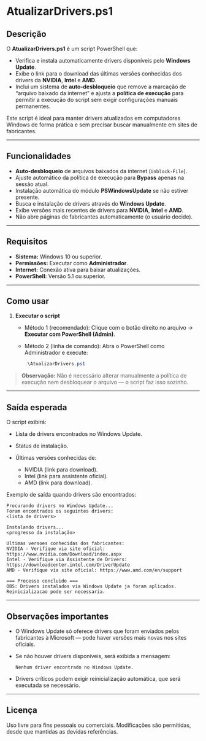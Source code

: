 # AtualizarDrivers.ps1

## Descrição

O **AtualizarDrivers.ps1** é um script PowerShell que:

* Verifica e instala automaticamente drivers disponíveis pelo **Windows Update**.
* Exibe o link para o download das últimas versões conhecidas dos drivers da **NVIDIA**, **Intel** e **AMD**.
* Inclui um sistema de **auto-desbloqueio** que remove a marcação de “arquivo baixado da internet” e ajusta a **política de execução** para permitir a execução do script sem exigir configurações manuais permanentes.

Este script é ideal para manter drivers atualizados em computadores Windows de forma prática e sem precisar buscar manualmente em sites de fabricantes.

---

## Funcionalidades

* **Auto-desbloqueio** de arquivos baixados da internet (`Unblock-File`).
* Ajuste automático da política de execução para **Bypass** apenas na sessão atual.
* Instalação automática do módulo **PSWindowsUpdate** se não estiver presente.
* Busca e instalação de drivers através do **Windows Update**.
* Exibe versões mais recentes de drivers para **NVIDIA**, **Intel** e **AMD**.
* Não abre páginas de fabricantes automaticamente (o usuário decide).

---

## Requisitos

* **Sistema:** Windows 10 ou superior.
* **Permissões:** Executar como **Administrador**.
* **Internet:** Conexão ativa para baixar atualizações.
* **PowerShell:** Versão 5.1 ou superior.

---

## Como usar

1. **Executar o script**

   * Método 1 (recomendado):
     Clique com o botão direito no arquivo → **Executar com PowerShell (Admin)**.
   * Método 2 (linha de comando):
     Abra o PowerShell como Administrador e execute:

     ```powershell
     .\AtualizarDrivers.ps1
     ```

> **Observação:** Não é necessário alterar manualmente a política de execução nem desbloquear o arquivo — o script faz isso sozinho.

---

## Saída esperada

O script exibirá:

* Lista de drivers encontrados no Windows Update.
* Status de instalação.
* Últimas versões conhecidas de:

  * NVIDIA (link para download).
  * Intel (link para assistente oficial).
  * AMD (link para download).

Exemplo de saída quando drivers são encontrados:

```
Procurando drivers no Windows Update...
Foram encontrados os seguintes drivers:
<lista de drivers>

Instalando drivers...
<progresso da instalação>

Ultimas versoes conhecidas dos fabricantes:
NVIDIA - Verifique via site oficial: https://www.nvidia.com/Download/index.aspx
Intel - Verifique via Assistente de Drivers: https://downloadcenter.intel.com/DriverUpdate
AMD - Verifique via site oficial: https://www.amd.com/en/support

=== Processo concluido ===
OBS: Drivers instalados via Windows Update ja foram aplicados. Reinicializacao pode ser necessaria.
```

---

## Observações importantes

* O Windows Update só oferece drivers que foram enviados pelos fabricantes à Microsoft — pode haver versões mais novas nos sites oficiais.
* Se não houver drivers disponíveis, será exibida a mensagem:

  ```
  Nenhum driver encontrado no Windows Update.
  ```

* Drivers críticos podem exigir reinicialização automática, que será executada se necessário.

---

## Licença

Uso livre para fins pessoais ou comerciais.
Modificações são permitidas, desde que mantidas as devidas referências.
